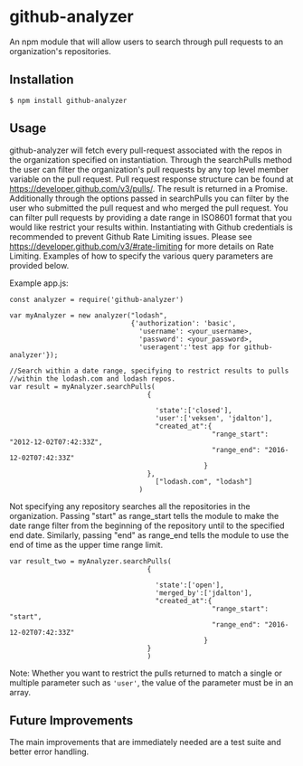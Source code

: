 # github-analyzer
An npm module that will allow users to search through pull requests to an organization's repositories.

## Installation

```
$ npm install github-analyzer
```
## Usage

github-analyzer will fetch every pull-request associated with the repos in the organization specified on instantiation.  Through the searchPulls method the user can filter the organization's pull requests by any top level member variable on the pull request.  Pull request response structure can be found at https://developer.github.com/v3/pulls/.  The result is returned in a Promise. Additionally through the options passed in searchPulls you can filter by the user who submitted the pull request and who merged the pull request.  You can filter pull requests by providing a date range in ISO8601 format that you would like restrict your results within.  Instantiating with Github credentials is recommended to prevent Github Rate Limiting issues.  Please see https://developer.github.com/v3/#rate-limiting for more details on Rate Limiting.  Examples of how to specify the various query parameters are provided below.  


Example app.js:
```
const analyzer = require('github-analyzer')

var myAnalyzer = new analyzer("lodash",
                              {'authorization': 'basic',
                                'username': <your_username>,
                                'password': <your_password>,
                                'useragent':'test app for github-analyzer'});

//Search within a date range, specifying to restrict results to pulls
//within the lodash.com and lodash repos.
var result = myAnalyzer.searchPulls(
                                  {

                                    'state':['closed'],
                                    'user':['veksen', 'jdalton'],
                                    "created_at":{
                                                  "range_start": "2012-12-02T07:42:33Z",
                                                  "range_end": "2016-12-02T07:42:33Z"
                                                }
                                  },
                                    ["lodash.com", "lodash"]
                                )
```
Not specifying any repository searches all the repositories in the organization.  Passing "start" as range_start tells the module to make the date range filter from the beginning of the repository until to the specified end date. Similarly, passing "end" as range_end tells the module to use the end of time as the upper time range limit.
```
var result_two = myAnalyzer.searchPulls(
                                  {

                                    'state':['open'],
                                    'merged_by':['jdalton'],
                                    "created_at":{
                                                  "range_start": "start",
                                                  "range_end": "2016-12-02T07:42:33Z"
                                                }
                                  }  
                                  )
```
Note: Whether you want to restrict the pulls returned to match a single or multiple parameter such as ```'user'```, the value of the parameter must be in an array.

## Future Improvements

The main improvements that are immediately needed are a test suite and better error handling.
